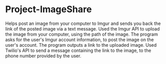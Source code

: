 # Project-ImageShare
Helps post an image from your computer to Imgur and sends you back the link of the posted image via a text message.  Used the Imgur API to upload the image from your computer, using the path of the image. The program asks for the user's Imgur account information, to post the image on the user's account. The program outputs a link to the uploaded image.  Used Twilio's API to send a message containing the link to the image, to the phone number provided by the user.
